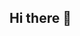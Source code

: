 ## Hi there 👋

<!--
**FlashCoder2024/FlashCoder2024** is a ✨ _special_ ✨ repository because its `README.md` (this file) appears on your GitHub profile.

Here are some ideas to get you started:

- 🔭 I’m currently working on Project Default
- 🌱 I’m currently learning how to code
- 👯 I’m looking to collaborate on gameservers
- 🤔 I’m looking for help with node.js, C# and C++
- 💬 Ask me about anything
- 📫 How to reach me: Discord (flash10367)
- 😄 Pronouns: Boy
- ⚡ Fun fact: no
-->
